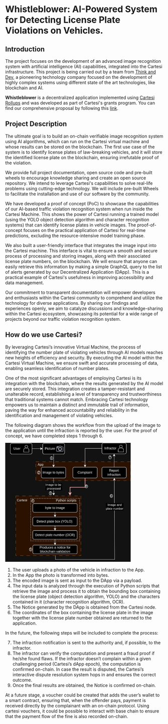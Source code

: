 # Whistleblower: AI-Powered System for Detecting License Plate Violations on Vehicles.

## Introduction

The project focuses on the development of an advanced image recognition system with artificial intelligence (AI) capabilities, integrated into the Cartesi infrastructure.
This project is being carried out by a team from [Think and Dev](https://thinkanddev.com/), a pioneering technology company focused on the development of highly complex systems using different state of the art technologies, like blockchain and AI.

**Whistleblower** is a decentralized application implemented using [Cartesi Rollups](https://github.com/cartesi/rollups) and was developed as part of Cartesi's grants program. You can find our comprehensive proposal by following this [link](https://governance.cartesi.io/t/ai-powered-system-for-detecting-license-plate-violations-on-vehicles/206/1).

## Project Description

The ultimate goal is to build an on-chain verifiable image recognition system using AI algorithms, which can run on the Cartesi virtual machine and whose results can be stored on the blockchain. The first use case of the system is to identify license plates of law-breaking vehicles, and it will store the identified license plate on the blockchain, ensuring irrefutable proof of the violation.

We provide full project documentation, open source code and pre-built wheels to encourage knowledge sharing and create an open source repository. We intend to leverage Cartesi's capabilities to solve real-life problems using cutting-edge technology. We will include pre-built Wheels to facilitate the installation and use of our software by the community.

We have developed a proof of concept (PoC) to showcase the capabilities of our AI-based traffic violation recognition system when run inside the Cartesi Machine. This shows the power of Cartesi running a trained model (using the YOLO object detection algorithm and character recognition systems) that can identify license plates in vehicle images. The proof-of-concept focuses on the practical application of Cartesi for real-time predictions, excluding the resource-intensive model training phase.

We also built a user-friendly interface that integrates the image input into the Cartesi machine. This interface is vital to ensure a smooth and secure process of processing and storing images, along with their associated license plate numbers, on the blockchain. We will ensure that anyone can easily retrieve this information by making a simple GraphQL query to the list of alerts generated by our Decentralized Application (DApp). This is a practical example of Cartesi's usefulness in improving accessibility and data management.

Our commitment to transparent documentation will empower developers and enthusiasts within the Cartesi community to comprehend and utilize the technology for diverse applications. By sharing our findings and experiences openly, we aim to catalyze discussions and knowledge-sharing within the Cartesi ecosystem, showcasing its potential for a wide range of projects beyond our traffic violation recognition system.

## How do we use Cartesi?

By leveraging Cartesi’s innovative Virtual Machine, the process of identifying the number plate of violating vehicles through AI models reaches new heights of efficiency and security. By executing the AI model within the Cartesi Virtual Machine, we ensure swift and accurate processing of data, enabling seamless identification of number plates.

One of the most significant advantages of employing Cartesi is its integration with the blockchain, where the results generated by the AI model are securely stored. This integration creates a tamper-resistant and unalterable record, establishing a level of transparency and trustworthiness that traditional systems cannot match. Embracing Cartesi technology empowers us to maintain a distinct and immutable trail of information, paving the way for enhanced accountability and reliability in the identification and management of violating vehicles.

The following diagram shows the workflow from the upload of the image to the application until the infraction is reported by the user. For the proof of concept, we have completed steps 1 through 6.

<img src="./assets/images/workflow.jpg" alt="image" width="400" />

1. The user uploads a photo of the vehicle in infraction to the App.
2. In the App the photo is transformed into bytes.
3. The encoded image is sent as input to the DApp via a payload.
4. The input data is analyzed through the execution of Python scripts that retrieve the image and process it to obtain the bounding box containing the license plate (object detection algorithm, YOLO) and the characters contained in it (character recognition algorithm, OCR).
5. The Notice generated by the DApp is obtained from the Cartesi node.
6. The coordinates of the box containing the license plate in the image together with the license plate number obtained are returned to the application.

In the future, the following steps will be included to complete the process:

7. The infraction notification is sent to the authority and, if possible, to the infractor.
8. The infractor can verify the computation and present a fraud proof if he/she found flaws. If the infractor doesn’t complain within a given challenging period (Cartesi’s dApp epoch), the computation is confirmed on-chain. In case the result is disputed, the Cartesi’s interactive dispute resolution system hops in and ensures the correct outcome.
9. Once the final results are obtained, the Notice is confirmed on-chain.

At a future stage, a voucher could be created that adds the user’s wallet to a smart contract, ensuring that, when the offender pays, payment is received directly by the complainant with an on-chain protocol. Using cartesi vouchers, it could be possible to interact with base chain to ensure that the payment flow of the fine is also recorded on-chain.

